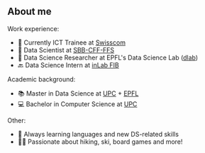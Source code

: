 ## About me

Work experience:
- 🚀 Currently ICT Trainee at [Swisscom](https://www.swisscom.ch)
- 🚅 Data Scientist at [SBB-CFF-FFS](https://www.sbb.ch/en)
- 🔭 Data Science Researcher at EPFL's Data Science Lab ([dlab](https://dlab.epfl.ch))
- 🔙 Data Science Intern at [inLab FIB](https://inlab.fib.upc.edu/en)
  
Academic background:
- 📚 Master in Data Science at [UPC](https://www.upc.edu/en) + [EPFL](https://www.epfl.ch/en)
- 💻 Bachelor in Computer Science at [UPC](https://www.upc.edu/en)
  
Other:
- 🌱 Always learning languages and new DS-related skills
- 🤸‍♂️ Passionate about hiking, ski, board games and more!

